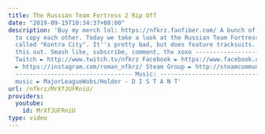 ```yaml
---
title: The Russian Team Fortress 2 Rip Off
date: "2019-09-15T10:34:37+08:00"
description: 'Buy my merch lol: https://nfkrz.fanfiber.com/ A bunch of games tend
  to copy each other. Today we take a look at the Russian Team Fortress 2 rip off
  called "Kontra City". It''s pretty bad, but does feature tracksuits. Let''s peep
  this out. Smash like, subscribe, comment, thx xoxo ---------------------------------
  Twitch ► http://www.twitch.tv/nfkrz Facebook ► https://www.facebook.com/NFKRZ1 Instagram
  ► https://instagram.com/roman_nfkrz/ Steam Group ► http://steamcommunity.com/groups/nfkrzgroup
  --------------------------------- Music: --------------------------------- Outro
  music ► MajorLeagueWobs/Holder - D I S T A N T'
url: /nfkrz/MrXfJUFRniU/
providers:
  youtube:
    id: MrXfJUFRniU
type: video
---
```

